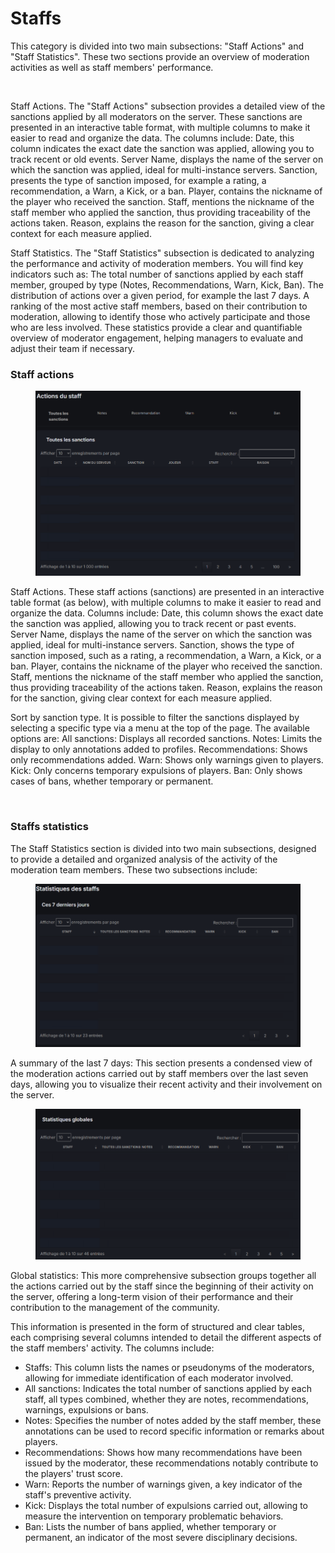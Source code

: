 # Staffs

This category is divided into two main subsections: "Staff Actions" and "Staff Statistics". These two sections provide an overview of moderation activities as well as staff members' performance.

<figure><img src="https://lh7-rt.googleusercontent.com/docsz/AD_4nXfjexOrhMa53sagXfNeKeGiwIOGyz6cI0IxVZxl683cSQmWRgNPl5r9TTMyaocuLlaOu3C2qRQlNMpsKRm5fGt1TWuZNRd4nyThSzKx0V-JJFvxLCafVkQ7EtmaNIFo0Cun-sfFww?key=fT9iLy8cgk4ZyBMLYLd8yr47" alt=""><figcaption></figcaption></figure>

Staff Actions. The "Staff Actions" subsection provides a detailed view of the sanctions applied by all moderators on the server. These sanctions are presented in an interactive table format, with multiple columns to make it easier to read and organize the data. The columns include: Date, this column indicates the exact date the sanction was applied, allowing you to track recent or old events. Server Name, displays the name of the server on which the sanction was applied, ideal for multi-instance servers. Sanction, presents the type of sanction imposed, for example a rating, a recommendation, a Warn, a Kick, or a ban. Player, contains the nickname of the player who received the sanction. Staff, mentions the nickname of the staff member who applied the sanction, thus providing traceability of the actions taken. Reason, explains the reason for the sanction, giving a clear context for each measure applied.

Staff Statistics. The "Staff Statistics" subsection is dedicated to analyzing the performance and activity of moderation members. You will find key indicators such as: The total number of sanctions applied by each staff member, grouped by type (Notes, Recommendations, Warn, Kick, Ban). The distribution of actions over a given period, for example the last 7 days. A ranking of the most active staff members, based on their contribution to moderation, allowing to identify those who actively participate and those who are less involved. These statistics provide a clear and quantifiable overview of moderator engagement, helping managers to evaluate and adjust their team if necessary.

### Staff actions

<figure><img src="../../../../.gitbook/assets/image (21).png" alt=""><figcaption></figcaption></figure>

Staff Actions. These staff actions (sanctions) are presented in an interactive table format (as below), with multiple columns to make it easier to read and organize the data. Columns include: Date, this column shows the exact date the sanction was applied, allowing you to track recent or past events. Server Name, displays the name of the server on which the sanction was applied, ideal for multi-instance servers. Sanction, shows the type of sanction imposed, such as a rating, a recommendation, a Warn, a Kick, or a ban. Player, contains the nickname of the player who received the sanction. Staff, mentions the nickname of the staff member who applied the sanction, thus providing traceability of the actions taken. Reason, explains the reason for the sanction, giving clear context for each measure applied.

Sort by sanction type. It is possible to filter the sanctions displayed by selecting a specific type via a menu at the top of the page. The available options are: All sanctions: Displays all recorded sanctions. Notes: Limits the display to only annotations added to profiles. Recommendations: Shows only recommendations added. Warn: Shows only warnings given to players. Kick: Only concerns temporary expulsions of players. Ban: Only shows cases of bans, whether temporary or permanent.

<figure><img src="https://lh7-rt.googleusercontent.com/docsz/AD_4nXfVBmCRCtqcagrC-QZF34J3iqdW9uS8bEhsi26T1mbkItJ97rIkR6T3NidezJ9Hb1-sFAZZyiuVmoHQb5sesB8LvoNw7RtFC5p-hIWn9Z93FD8JPXMJj0UvutFyDOhCz2k7H4EPRg?key=fT9iLy8cgk4ZyBMLYLd8yr47" alt=""><figcaption></figcaption></figure>

### Staffs statistics

The Staff Statistics section is divided into two main subsections, designed to provide a detailed and organized analysis of the activity of the moderation team members. These two subsections include:

<figure><img src="../../../../.gitbook/assets/image (22).png" alt=""><figcaption></figcaption></figure>

A summary of the last 7 days: This section presents a condensed view of the moderation actions carried out by staff members over the last seven days, allowing you to visualize their recent activity and their involvement on the server.

<figure><img src="../../../../.gitbook/assets/image (23).png" alt=""><figcaption></figcaption></figure>

Global statistics: This more comprehensive subsection groups together all the actions carried out by the staff since the beginning of their activity on the server, offering a long-term vision of their performance and their contribution to the management of the community.

This information is presented in the form of structured and clear tables, each comprising several columns intended to detail the different aspects of the staff members' activity. The columns include:

* Staffs: This column lists the names or pseudonyms of the moderators, allowing for immediate identification of each moderator involved.
* All sanctions: Indicates the total number of sanctions applied by each staff, all types combined, whether they are notes, recommendations, warnings, expulsions or bans.
* Notes: Specifies the number of notes added by the staff member, these annotations can be used to record specific information or remarks about players.
* Recommendations: Shows how many recommendations have been issued by the moderator, these recommendations notably contribute to the players' trust score.
* Warn: Reports the number of warnings given, a key indicator of the staff's preventive activity.
* Kick: Displays the total number of expulsions carried out, allowing to measure the intervention on temporary problematic behaviors.
* Ban: Lists the number of bans applied, whether temporary or permanent, an indicator of the most severe disciplinary decisions.
